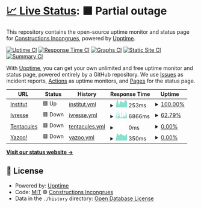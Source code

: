 # [📈 Live Status](https://constructions-incongrues.github.io/institut-status): <!--live status--> **🟧 Partial outage**

This repository contains the open-source uptime monitor and status page for [Constructions Incongrues](https://constructions-incongrues.net), powered by [Upptime](https://github.com/upptime/upptime).

[![Uptime CI](https://github.com/constructions-incongrues/institut-status/workflows/Uptime%20CI/badge.svg)](https://github.com/constructions-incongrues/institut-status/actions?query=workflow%3A%22Uptime+CI%22)
[![Response Time CI](https://github.com/constructions-incongrues/institut-status/workflows/Response%20Time%20CI/badge.svg)](https://github.com/constructions-incongrues/institut-status/actions?query=workflow%3A%22Response+Time+CI%22)
[![Graphs CI](https://github.com/constructions-incongrues/institut-status/workflows/Graphs%20CI/badge.svg)](https://github.com/constructions-incongrues/institut-status/actions?query=workflow%3A%22Graphs+CI%22)
[![Static Site CI](https://github.com/constructions-incongrues/institut-status/workflows/Static%20Site%20CI/badge.svg)](https://github.com/constructions-incongrues/institut-status/actions?query=workflow%3A%22Static+Site+CI%22)
[![Summary CI](https://github.com/constructions-incongrues/institut-status/workflows/Summary%20CI/badge.svg)](https://github.com/constructions-incongrues/institut-status/actions?query=workflow%3A%22Summary+CI%22)

With [Upptime](https://upptime.js.org), you can get your own unlimited and free uptime monitor and status page, powered entirely by a GitHub repository. We use [Issues](https://github.com/constructions-incongrues/institut-status/issues) as incident reports, [Actions](https://github.com/constructions-incongrues/institut-status/actions) as uptime monitors, and [Pages](https://constructions-incongrues.github.io/institut-status) for the status page.

<!--start: status pages-->
<!-- This summary is generated by Upptime (https://github.com/upptime/upptime) -->
<!-- Do not edit this manually, your changes will be overwritten -->
<!-- prettier-ignore -->
| URL | Status | History | Response Time | Uptime |
| --- | ------ | ------- | ------------- | ------ |
| <img alt="" src="https://icons.duckduckgo.com/ip3/institut.incongru.org.ico" height="13"> [Institut](https://institut.incongru.org) | 🟩 Up | [institut.yml](https://github.com/constructions-incongrues/institut-status/commits/HEAD/history/institut.yml) | <details><summary><img alt="Response time graph" src="./graphs/institut/response-time-week.png" height="20"> 253ms</summary><br><a href="https://constructions-incongrues.github.io/institut-status/history/institut"><img alt="Response time 239" src="https://img.shields.io/endpoint?url=https%3A%2F%2Fraw.githubusercontent.com%2Fconstructions-incongrues%2Finstitut-status%2FHEAD%2Fapi%2Finstitut%2Fresponse-time.json"></a><br><a href="https://constructions-incongrues.github.io/institut-status/history/institut"><img alt="24-hour response time 237" src="https://img.shields.io/endpoint?url=https%3A%2F%2Fraw.githubusercontent.com%2Fconstructions-incongrues%2Finstitut-status%2FHEAD%2Fapi%2Finstitut%2Fresponse-time-day.json"></a><br><a href="https://constructions-incongrues.github.io/institut-status/history/institut"><img alt="7-day response time 253" src="https://img.shields.io/endpoint?url=https%3A%2F%2Fraw.githubusercontent.com%2Fconstructions-incongrues%2Finstitut-status%2FHEAD%2Fapi%2Finstitut%2Fresponse-time-week.json"></a><br><a href="https://constructions-incongrues.github.io/institut-status/history/institut"><img alt="30-day response time 227" src="https://img.shields.io/endpoint?url=https%3A%2F%2Fraw.githubusercontent.com%2Fconstructions-incongrues%2Finstitut-status%2FHEAD%2Fapi%2Finstitut%2Fresponse-time-month.json"></a><br><a href="https://constructions-incongrues.github.io/institut-status/history/institut"><img alt="1-year response time 239" src="https://img.shields.io/endpoint?url=https%3A%2F%2Fraw.githubusercontent.com%2Fconstructions-incongrues%2Finstitut-status%2FHEAD%2Fapi%2Finstitut%2Fresponse-time-year.json"></a></details> | <details><summary><a href="https://constructions-incongrues.github.io/institut-status/history/institut">100.00%</a></summary><a href="https://constructions-incongrues.github.io/institut-status/history/institut"><img alt="All-time uptime 100.00%" src="https://img.shields.io/endpoint?url=https%3A%2F%2Fraw.githubusercontent.com%2Fconstructions-incongrues%2Finstitut-status%2FHEAD%2Fapi%2Finstitut%2Fuptime.json"></a><br><a href="https://constructions-incongrues.github.io/institut-status/history/institut"><img alt="24-hour uptime 100.00%" src="https://img.shields.io/endpoint?url=https%3A%2F%2Fraw.githubusercontent.com%2Fconstructions-incongrues%2Finstitut-status%2FHEAD%2Fapi%2Finstitut%2Fuptime-day.json"></a><br><a href="https://constructions-incongrues.github.io/institut-status/history/institut"><img alt="7-day uptime 100.00%" src="https://img.shields.io/endpoint?url=https%3A%2F%2Fraw.githubusercontent.com%2Fconstructions-incongrues%2Finstitut-status%2FHEAD%2Fapi%2Finstitut%2Fuptime-week.json"></a><br><a href="https://constructions-incongrues.github.io/institut-status/history/institut"><img alt="30-day uptime 100.00%" src="https://img.shields.io/endpoint?url=https%3A%2F%2Fraw.githubusercontent.com%2Fconstructions-incongrues%2Finstitut-status%2FHEAD%2Fapi%2Finstitut%2Fuptime-month.json"></a><br><a href="https://constructions-incongrues.github.io/institut-status/history/institut"><img alt="1-year uptime 100.00%" src="https://img.shields.io/endpoint?url=https%3A%2F%2Fraw.githubusercontent.com%2Fconstructions-incongrues%2Finstitut-status%2FHEAD%2Fapi%2Finstitut%2Fuptime-year.json"></a></details>
| <img alt="" src="https://icons.duckduckgo.com/ip3/data.constructions-incongrues.net.ico" height="13"> [Ivresse](https://data.constructions-incongrues.net/musiques-incongrues/) | 🟥 Down | [ivresse.yml](https://github.com/constructions-incongrues/institut-status/commits/HEAD/history/ivresse.yml) | <details><summary><img alt="Response time graph" src="./graphs/ivresse/response-time-week.png" height="20"> 6866ms</summary><br><a href="https://constructions-incongrues.github.io/institut-status/history/ivresse"><img alt="Response time 4135" src="https://img.shields.io/endpoint?url=https%3A%2F%2Fraw.githubusercontent.com%2Fconstructions-incongrues%2Finstitut-status%2FHEAD%2Fapi%2Fivresse%2Fresponse-time.json"></a><br><a href="https://constructions-incongrues.github.io/institut-status/history/ivresse"><img alt="24-hour response time 8507" src="https://img.shields.io/endpoint?url=https%3A%2F%2Fraw.githubusercontent.com%2Fconstructions-incongrues%2Finstitut-status%2FHEAD%2Fapi%2Fivresse%2Fresponse-time-day.json"></a><br><a href="https://constructions-incongrues.github.io/institut-status/history/ivresse"><img alt="7-day response time 6866" src="https://img.shields.io/endpoint?url=https%3A%2F%2Fraw.githubusercontent.com%2Fconstructions-incongrues%2Finstitut-status%2FHEAD%2Fapi%2Fivresse%2Fresponse-time-week.json"></a><br><a href="https://constructions-incongrues.github.io/institut-status/history/ivresse"><img alt="30-day response time 6078" src="https://img.shields.io/endpoint?url=https%3A%2F%2Fraw.githubusercontent.com%2Fconstructions-incongrues%2Finstitut-status%2FHEAD%2Fapi%2Fivresse%2Fresponse-time-month.json"></a><br><a href="https://constructions-incongrues.github.io/institut-status/history/ivresse"><img alt="1-year response time 4135" src="https://img.shields.io/endpoint?url=https%3A%2F%2Fraw.githubusercontent.com%2Fconstructions-incongrues%2Finstitut-status%2FHEAD%2Fapi%2Fivresse%2Fresponse-time-year.json"></a></details> | <details><summary><a href="https://constructions-incongrues.github.io/institut-status/history/ivresse">62.79%</a></summary><a href="https://constructions-incongrues.github.io/institut-status/history/ivresse"><img alt="All-time uptime 98.19%" src="https://img.shields.io/endpoint?url=https%3A%2F%2Fraw.githubusercontent.com%2Fconstructions-incongrues%2Finstitut-status%2FHEAD%2Fapi%2Fivresse%2Fuptime.json"></a><br><a href="https://constructions-incongrues.github.io/institut-status/history/ivresse"><img alt="24-hour uptime 93.62%" src="https://img.shields.io/endpoint?url=https%3A%2F%2Fraw.githubusercontent.com%2Fconstructions-incongrues%2Finstitut-status%2FHEAD%2Fapi%2Fivresse%2Fuptime-day.json"></a><br><a href="https://constructions-incongrues.github.io/institut-status/history/ivresse"><img alt="7-day uptime 62.79%" src="https://img.shields.io/endpoint?url=https%3A%2F%2Fraw.githubusercontent.com%2Fconstructions-incongrues%2Finstitut-status%2FHEAD%2Fapi%2Fivresse%2Fuptime-week.json"></a><br><a href="https://constructions-incongrues.github.io/institut-status/history/ivresse"><img alt="30-day uptime 85.63%" src="https://img.shields.io/endpoint?url=https%3A%2F%2Fraw.githubusercontent.com%2Fconstructions-incongrues%2Finstitut-status%2FHEAD%2Fapi%2Fivresse%2Fuptime-month.json"></a><br><a href="https://constructions-incongrues.github.io/institut-status/history/ivresse"><img alt="1-year uptime 98.19%" src="https://img.shields.io/endpoint?url=https%3A%2F%2Fraw.githubusercontent.com%2Fconstructions-incongrues%2Finstitut-status%2FHEAD%2Fapi%2Fivresse%2Fuptime-year.json"></a></details>
| <img alt="" src="https://icons.duckduckgo.com/ip3/tentacules.interzone.network.ico" height="13"> [Tentacules](https://tentacules.interzone.network) | 🟥 Down | [tentacules.yml](https://github.com/constructions-incongrues/institut-status/commits/HEAD/history/tentacules.yml) | <details><summary><img alt="Response time graph" src="./graphs/tentacules/response-time-week.png" height="20"> 0ms</summary><br><a href="https://constructions-incongrues.github.io/institut-status/history/tentacules"><img alt="Response time 463" src="https://img.shields.io/endpoint?url=https%3A%2F%2Fraw.githubusercontent.com%2Fconstructions-incongrues%2Finstitut-status%2FHEAD%2Fapi%2Ftentacules%2Fresponse-time.json"></a><br><a href="https://constructions-incongrues.github.io/institut-status/history/tentacules"><img alt="24-hour response time 0" src="https://img.shields.io/endpoint?url=https%3A%2F%2Fraw.githubusercontent.com%2Fconstructions-incongrues%2Finstitut-status%2FHEAD%2Fapi%2Ftentacules%2Fresponse-time-day.json"></a><br><a href="https://constructions-incongrues.github.io/institut-status/history/tentacules"><img alt="7-day response time 0" src="https://img.shields.io/endpoint?url=https%3A%2F%2Fraw.githubusercontent.com%2Fconstructions-incongrues%2Finstitut-status%2FHEAD%2Fapi%2Ftentacules%2Fresponse-time-week.json"></a><br><a href="https://constructions-incongrues.github.io/institut-status/history/tentacules"><img alt="30-day response time 0" src="https://img.shields.io/endpoint?url=https%3A%2F%2Fraw.githubusercontent.com%2Fconstructions-incongrues%2Finstitut-status%2FHEAD%2Fapi%2Ftentacules%2Fresponse-time-month.json"></a><br><a href="https://constructions-incongrues.github.io/institut-status/history/tentacules"><img alt="1-year response time 463" src="https://img.shields.io/endpoint?url=https%3A%2F%2Fraw.githubusercontent.com%2Fconstructions-incongrues%2Finstitut-status%2FHEAD%2Fapi%2Ftentacules%2Fresponse-time-year.json"></a></details> | <details><summary><a href="https://constructions-incongrues.github.io/institut-status/history/tentacules">0.00%</a></summary><a href="https://constructions-incongrues.github.io/institut-status/history/tentacules"><img alt="All-time uptime 77.07%" src="https://img.shields.io/endpoint?url=https%3A%2F%2Fraw.githubusercontent.com%2Fconstructions-incongrues%2Finstitut-status%2FHEAD%2Fapi%2Ftentacules%2Fuptime.json"></a><br><a href="https://constructions-incongrues.github.io/institut-status/history/tentacules"><img alt="24-hour uptime 0.00%" src="https://img.shields.io/endpoint?url=https%3A%2F%2Fraw.githubusercontent.com%2Fconstructions-incongrues%2Finstitut-status%2FHEAD%2Fapi%2Ftentacules%2Fuptime-day.json"></a><br><a href="https://constructions-incongrues.github.io/institut-status/history/tentacules"><img alt="7-day uptime 0.00%" src="https://img.shields.io/endpoint?url=https%3A%2F%2Fraw.githubusercontent.com%2Fconstructions-incongrues%2Finstitut-status%2FHEAD%2Fapi%2Ftentacules%2Fuptime-week.json"></a><br><a href="https://constructions-incongrues.github.io/institut-status/history/tentacules"><img alt="30-day uptime 1.38%" src="https://img.shields.io/endpoint?url=https%3A%2F%2Fraw.githubusercontent.com%2Fconstructions-incongrues%2Finstitut-status%2FHEAD%2Fapi%2Ftentacules%2Fuptime-month.json"></a><br><a href="https://constructions-incongrues.github.io/institut-status/history/tentacules"><img alt="1-year uptime 77.07%" src="https://img.shields.io/endpoint?url=https%3A%2F%2Fraw.githubusercontent.com%2Fconstructions-incongrues%2Finstitut-status%2FHEAD%2Fapi%2Ftentacules%2Fuptime-year.json"></a></details>
| <img alt="" src="https://icons.duckduckgo.com/ip3/yazoo.constructions-incongrues.net.ico" height="13"> [Yazoo!](https://yazoo.constructions-incongrues.net/health) | 🟥 Down | [yazoo.yml](https://github.com/constructions-incongrues/institut-status/commits/HEAD/history/yazoo.yml) | <details><summary><img alt="Response time graph" src="./graphs/yazoo/response-time-week.png" height="20"> 350ms</summary><br><a href="https://constructions-incongrues.github.io/institut-status/history/yazoo"><img alt="Response time 1276" src="https://img.shields.io/endpoint?url=https%3A%2F%2Fraw.githubusercontent.com%2Fconstructions-incongrues%2Finstitut-status%2FHEAD%2Fapi%2Fyazoo%2Fresponse-time.json"></a><br><a href="https://constructions-incongrues.github.io/institut-status/history/yazoo"><img alt="24-hour response time 414" src="https://img.shields.io/endpoint?url=https%3A%2F%2Fraw.githubusercontent.com%2Fconstructions-incongrues%2Finstitut-status%2FHEAD%2Fapi%2Fyazoo%2Fresponse-time-day.json"></a><br><a href="https://constructions-incongrues.github.io/institut-status/history/yazoo"><img alt="7-day response time 350" src="https://img.shields.io/endpoint?url=https%3A%2F%2Fraw.githubusercontent.com%2Fconstructions-incongrues%2Finstitut-status%2FHEAD%2Fapi%2Fyazoo%2Fresponse-time-week.json"></a><br><a href="https://constructions-incongrues.github.io/institut-status/history/yazoo"><img alt="30-day response time 521" src="https://img.shields.io/endpoint?url=https%3A%2F%2Fraw.githubusercontent.com%2Fconstructions-incongrues%2Finstitut-status%2FHEAD%2Fapi%2Fyazoo%2Fresponse-time-month.json"></a><br><a href="https://constructions-incongrues.github.io/institut-status/history/yazoo"><img alt="1-year response time 1276" src="https://img.shields.io/endpoint?url=https%3A%2F%2Fraw.githubusercontent.com%2Fconstructions-incongrues%2Finstitut-status%2FHEAD%2Fapi%2Fyazoo%2Fresponse-time-year.json"></a></details> | <details><summary><a href="https://constructions-incongrues.github.io/institut-status/history/yazoo">0.00%</a></summary><a href="https://constructions-incongrues.github.io/institut-status/history/yazoo"><img alt="All-time uptime 80.85%" src="https://img.shields.io/endpoint?url=https%3A%2F%2Fraw.githubusercontent.com%2Fconstructions-incongrues%2Finstitut-status%2FHEAD%2Fapi%2Fyazoo%2Fuptime.json"></a><br><a href="https://constructions-incongrues.github.io/institut-status/history/yazoo"><img alt="24-hour uptime 0.00%" src="https://img.shields.io/endpoint?url=https%3A%2F%2Fraw.githubusercontent.com%2Fconstructions-incongrues%2Finstitut-status%2FHEAD%2Fapi%2Fyazoo%2Fuptime-day.json"></a><br><a href="https://constructions-incongrues.github.io/institut-status/history/yazoo"><img alt="7-day uptime 0.00%" src="https://img.shields.io/endpoint?url=https%3A%2F%2Fraw.githubusercontent.com%2Fconstructions-incongrues%2Finstitut-status%2FHEAD%2Fapi%2Fyazoo%2Fuptime-week.json"></a><br><a href="https://constructions-incongrues.github.io/institut-status/history/yazoo"><img alt="30-day uptime 7.68%" src="https://img.shields.io/endpoint?url=https%3A%2F%2Fraw.githubusercontent.com%2Fconstructions-incongrues%2Finstitut-status%2FHEAD%2Fapi%2Fyazoo%2Fuptime-month.json"></a><br><a href="https://constructions-incongrues.github.io/institut-status/history/yazoo"><img alt="1-year uptime 80.85%" src="https://img.shields.io/endpoint?url=https%3A%2F%2Fraw.githubusercontent.com%2Fconstructions-incongrues%2Finstitut-status%2FHEAD%2Fapi%2Fyazoo%2Fuptime-year.json"></a></details>

<!--end: status pages-->

[**Visit our status website →**](https://constructions-incongrues.github.io/institut-status)

## 📄 License

- Powered by: [Upptime](https://github.com/upptime/upptime)
- Code: [MIT](./LICENSE) © [Constructions Incongrues](https://constructions-incongrues.net)
- Data in the `./history` directory: [Open Database License](https://opendatacommons.org/licenses/odbl/1-0/)
